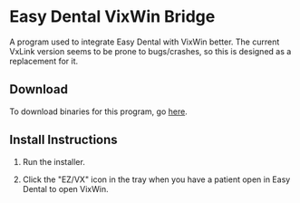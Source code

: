 # Easy Dental VixWin Bridge
A program used to integrate Easy Dental with VixWin better. The current VxLink version seems to be prone to bugs/crashes, so this is designed as a replacement for it.

## Download

To download binaries for this program, go [here](https://github.com/BLEEPBLOOPforLife/easydental-vixwin-bridge/releases).

## Install Instructions

1. Run the installer.

2. Click the "EZ/VX" icon in the tray when you have a patient open in Easy Dental to open VixWin.
